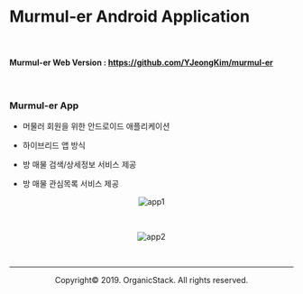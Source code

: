 # Murmul-er Android Application

<br>

#### Murmul-er Web Version : https://github.com/YJeongKim/murmul-er

<br>

### Murmul-er App

- 머물러 회원을 위한 안드로이드 애플리케이션

- 하이브리드 앱 방식

- 방 매물 검색/상세정보 서비스 제공

- 방 매물 관심목록 서비스 제공

<p align="center">
    <img src="https://user-images.githubusercontent.com/33328991/74097820-ee43a200-4b53-11ea-8d2d-50ce039ba894.png" alt="app1" />
</p>

<br>

<p align="center">
    <img src="https://user-images.githubusercontent.com/33328991/74097821-eedc3880-4b53-11ea-93f4-780b9915d1e9.png" alt="app2" />
</p>

<br>

------

<p align="center">Copyright&copy; 2019. OrganicStack. All rights reserved.</p>

